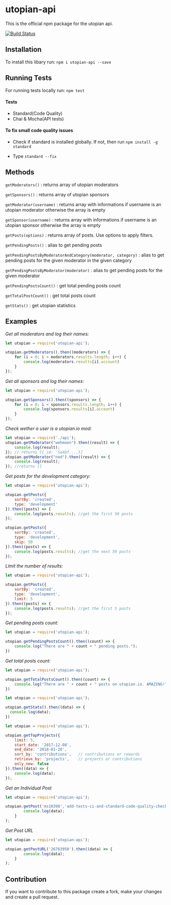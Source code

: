 # utopian-api

This is the official npm package for the utopian api.

[![Build Status](https://travis-ci.org/utopian-io/utopian-api-npm.svg?branch=master)](https://travis-ci.org/utopian-io/utopian-api-npm)

## Installation

To install this libary run: `npm i utopian-api --save`

## Running Tests

For running tests locally run: `npm test`

#### Tests
- Standard(Code Quality)
- Chai & Mocha(API tests)

#### To fix small code quality issues

- Check if standard is installed globally. If not, then run `npm install -g standard`

- Type `standard --fix`

## Methods

`getModerators()` : returns array of utopian moderators

`getSponsors()` : returns array of utopian sponsors

`getModerator(username)` : returns array with informations if username is an utopian moderator otherwise the array is empty

`getSponsor(username)` : returns array with informations if username is an utopian sponsor otherwise the array is empty

`getPosts(options)` : returns array of posts. Use options to apply filters.

`getPendingPosts()` : alias to get pending posts

`getPendingPostsByModeratorAndCategory(moderator, category)` : alias to get pending posts for the given moderator in the given category

`getPendingPostsByModerator(moderator)` : alias to get pending posts for the given moderator

`getPendingPostsCount()` : get total pending posts count

`getTotalPostCount()` : get total posts count

`getStats()` : get utopian statistics


## Examples

*Get all moderators and log their names:*

````js
let utopian = require('utopian-api');

utopian.getModerators().then((moderators) => {
    for (i = 0; i < moderators.results.length; i++) {
        console.log(moderators.results[i].account)
    }
});
````
*Get all sponsors and log their names:*

````js
let utopian = require('utopian-api');

utopian.getSponsors().then((sponsors) => {
    for (i = 0; i < sponsors.results.length; i++) {
        console.log(sponsors.results[i].account)
    }
});
````

*Check wether a user is a utopian.io mod:*

````js
let utopian = require('./api');
utopian.getModerator("wehmoen").then((result) => {
    console.log(result);
}); // returns [{_id: '5a4bf....}]
utopian.getModerator("ned").then((result) => {
    console.log(result);
}); //returns []
````

*Get posts for the development category:*

````js
let utopian = require('utopian-api');

utopian.getPosts({
    sortBy: 'created',
    type: 'development'
}).then((posts) => {
    console.log(posts.results); //get the first 50 posts
});

utopian.getPosts({
    sortBy: 'created',
    type: 'development',
    skip: 50
}).then((posts) => {
    console.log(posts.results); //get the next 50 posts
});
````
*Limit the number of results:*
````js
let utopian = require('utopian-api');

utopian.getPosts({
    sortBy: 'created',
    type: 'development',
    limit: 5
}).then((posts) => {
    console.log(posts.results); //get the first 5 posts
});
````

*Get pending posts count:*

````js
let utopian = require('utopian-api');

utopian.getPendingPostsCount().then((count) => {
    console.log("There are " + count + " pending posts.");
})
````

*Get total posts count:*

````js
let utopian = require('utopian-api');

utopian.getTotalPostsCount().then((count) => {
    console.log("There are " + count + " posts on utopian.io. AMAZING!");
})
````

````js
let utopian = require('utopian-api');

utopian.getStats().then((data) => {
  console.log(data);
})
````
````js
let utopian = require('utopian-api');

utopian.getTopProjects({
    limit: 5,
    start_date: '2017-12-08',
    end_date: '2018-01-20',
    sort_by: 'contributions',   // contributions or rewards
    retrieve_by: 'projects',    // projects or contributions
    only_new: false
}).then((data) => {
    console.log(data); 
});
````
*Get an Individual Post*
````js
let utopian = require('utopian-api');

utopian.getPost('ms10398','add-tests-ci-and-standard-code-quality-checks-in-npm-package').then((data) => {
    	console.log(data);
  	}
);
````
*Get Post URL*
````js
let utopian = require('utopian-api');

utopian.getPostURL('26763950').then((data) => {
    	console.log(data);
  	}
);
````

## Contribution

If you want to contribute to this package create a fork, make your changes and create a pull request.
